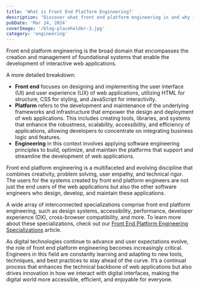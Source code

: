 ```yaml
---
title: 'What is Front End Platform Engineering?'
description: "Discover what front end platform engineering is and why it's important."
pubDate: 'Mar 24, 2024'
coverImage: '/blog-placeholder-3.jpg'
category: 'engineering'
---
```


Front end platform engineering is the broad domain that encompasses the creation and management of foundational systems that enable the development of interactive web applications.

A more detailed breakdown:

- **Front end** focuses on designing and implementing the user interface (UI) and user experience (UX) of web applications, utilizing HTML for structure, CSS for styling, and JavaScript for interactivity.
- **Platform** refers to the development and maintenance of the underlying frameworks and infrastructure that empower the design and deployment of web applications. This includes creating tools, libraries, and systems that enhance the robustness, scalability, accessibility, and efficiency of applications, allowing developers to concentrate on integrating business logic and features.
- **Engineering** in this context involves applying software engineering principles to build, optimize, and maintain the platforms that support and streamline the development of web applications.

Front end platform engineering is a multifaceted and evolving discipline that combines creativity, problem solving, user empathy, and technical rigor. The users for the systems created by front end platform engineers are not just the end users of the web applications but also the other software engineers who design, develop, and maintain these applications.

A wide array of interconnected specializations comprise front end platform engineering, such as design systems, accessibility, performance, developer experience (DX), cross-browser compatibility, and more. To learn more about these specializations, check out our [Front End Platform Engineering Specializations](/blog/specializations) article.

As digital technologies continue to advance and user expectations evolve, the role of front end platform engineering becomes increasingly critical. Engineers in this field are constantly learning and adapting to new tools, techniques, and best practices to stay ahead of the curve. It’s a continual process that enhances the technical backbone of web applications but also drives innovation in how we interact with digital interfaces, making the digital world more accessible, efficient, and enjoyable for everyone.
